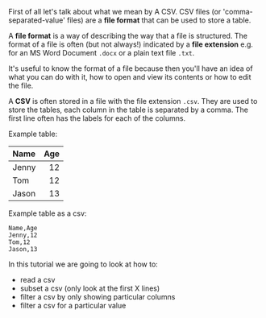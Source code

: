 First of all let's talk about what we mean by A CSV. CSV files (or
'comma-separated-value' files) are a **file format** that can be
used to store a table.

A **file format** is a way of describing the way that a file is
structured.  The format of a file is often (but not always!)
indicated by a **file extension** e.g. for an MS Word Document
`.docx` or a plain text file `.txt`.

It's useful to know the format of a file because then you'll
have an idea of what you can do with it, how to open and view
its contents or how to edit the file.

A **CSV** is often stored in a file with the file extension
`.csv`. They are used to store the tables, each column in the
table is separated by a comma.  The first line often has
the labels for each of the columns.

Example table:

|Name|Age|
|:----|---:|
|Jenny|12|
|Tom|12|
|Jason|13|

Example table as a csv:

```
Name,Age
Jenny,12
Tom,12
Jason,13
```

In this tutorial we are going to look at how to:
* read a csv
* subset a csv (only look at the first X lines)
* filter a csv by only showing particular columns
* filter a csv for a particular value
